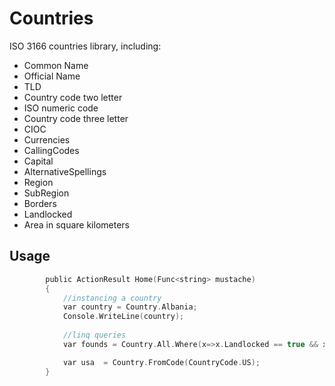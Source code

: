 # Countries

ISO 3166 countries library, including:
  - Common Name
  - Official Name
  - TLD
  - Country code two letter
  - ISO numeric code
  - Country code three letter
  - CIOC
  - Currencies
  - CallingCodes
  - Capital
  - AlternativeSpellings
  - Region
  - SubRegion
  - Borders
  - Landlocked
  - Area in square kilometers

## Usage
```c
        public ActionResult Home(Func<string> mustache)
        {
			//instancing a country
            var country = Country.Albania;
            Console.WriteLine(country);
			
			//linq queries
            var founds = Country.All.Where(x=>x.Landlocked == true && x.Currencies.Contains("EUR"));

			var usa  = Country.FromCode(CountryCode.US);
        }
````
